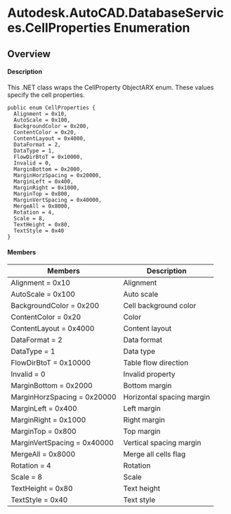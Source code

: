 # Autodesk.AutoCAD.DatabaseServices.CellProperties Enumeration

## Overview

#### Description
This .NET class wraps the CellProperty ObjectARX enum. 
These values specify the cell properties.
```text
public enum CellProperties {
  Alignment = 0x10,
  AutoScale = 0x100,
  BackgroundColor = 0x200,
  ContentColor = 0x20,
  ContentLayout = 0x4000,
  DataFormat = 2,
  DataType = 1,
  FlowDirBtoT = 0x10000,
  Invalid = 0,
  MarginBottom = 0x2000,
  MarginHorzSpacing = 0x20000,
  MarginLeft = 0x400,
  MarginRight = 0x1000,
  MarginTop = 0x800,
  MarginVertSpacing = 0x40000,
  MergeAll = 0x8000,
  Rotation = 4,
  Scale = 8,
  TextHeight = 0x80,
  TextStyle = 0x40
}
```

#### Members
| Members | Description |
| --- | --- |
| Alignment = 0x10 | Alignment |
| AutoScale = 0x100 | Auto scale |
| BackgroundColor = 0x200 | Cell background color |
| ContentColor = 0x20 | Color |
| ContentLayout = 0x4000 | Content layout |
| DataFormat = 2 | Data format |
| DataType = 1 | Data type |
| FlowDirBtoT = 0x10000 | Table flow direction |
| Invalid = 0 | Invalid property |
| MarginBottom = 0x2000 | Bottom margin |
| MarginHorzSpacing = 0x20000 | Horizontal spacing margin |
| MarginLeft = 0x400 | Left margin |
| MarginRight = 0x1000 | Right margin |
| MarginTop = 0x800 | Top margin |
| MarginVertSpacing = 0x40000 | Vertical spacing margin |
| MergeAll = 0x8000 | Merge all cells flag |
| Rotation = 4 | Rotation |
| Scale = 8 | Scale |
| TextHeight = 0x80 | Text height |
| TextStyle = 0x40 | Text style |
